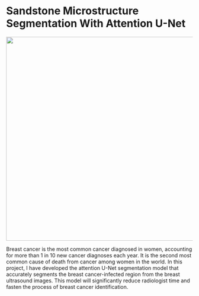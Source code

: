 # Sandstone Microstructure Segmentation With Attention U-Net
<p align="center">
</p>
<img src="https://encrypted-tbn0.gstatic.com/images?q=tbn:ANd9GcRk0zBtYst17qppsXdzal7tcqJDjI5W1DoLkhdfZ0E5fA&usqp=CAU&ec=48665699" width="1000" height="550">
<p>Breast cancer is the most common cancer diagnosed in women, accounting for more than 1 in 10 new cancer diagnoses each year. It is the second most common cause of death from cancer among women in the world. In this project, I have developed the attention U-Net segmentation model that accurately segments the breast cancer-infected region from the breast ultrasound images. This model will significantly reduce radiologist time and fasten the process of breast cancer identification. </p>

